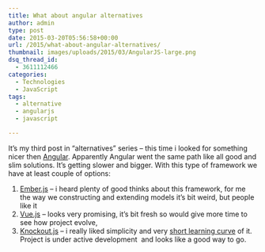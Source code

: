 ```yaml
---
title: What about angular alternatives
author: admin
type: post
date: 2015-03-20T05:56:58+00:00
url: /2015/what-about-angular-alternatives/
thumbnail: images/uploads/2015/03/AngularJS-large.png
dsq_thread_id:
  - 3611112466
categories:
  - Technologies
  - JavaScript
tags:
  - alternative
  - angularjs
  - javascript

---
```

It’s my third post in “alternatives” series – this time i looked for something nicer then [Angular](https://angularjs.org). Apparently Angular went the same path like all good and slim solutions. It’s getting slower and bigger. With this type of framework we have at least couple of options:

<!--more-->

1. [Ember.js](http://emberjs.com) – i heard plenty of good thinks about this framework, for me the way we constructing and extending models it’s bit weird, but people like it 
2. [Vue.js](http://vuejs.org) – looks very promising, it’s bit fresh so would give more time to see how project evolve, 
3. [Knockout.js](http://knockoutjs.com) – i really liked simplicity and very [short learning curve](http://learn.knockoutjs.com) of it. Project is under active development  and looks like a good way to go.